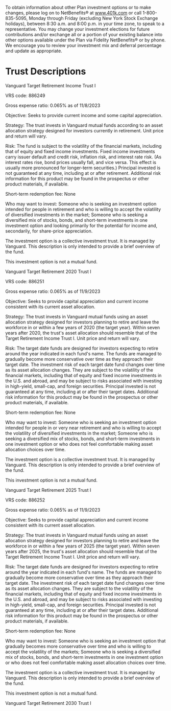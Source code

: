 To obtain information about other Plan investment options or to make changes, please log on to NetBenefits® at www.401k.com or call 1-800-835-5095, Monday through Friday (excluding New York Stock Exchange holidays), between 8:30 a.m. and 8:00 p.m. in your time zone, to speak to a representative. You may change your investment elections for future contributions and/or exchange all or a portion of your existing balance into other options available under the Plan via Fidelity NetBenefits® or by phone. We encourage you to review your investment mix and deferral percentage and update as appropriate.

# Trust Descriptions

Vanguard Target Retirement Income Trust I

VRS code: 886249

Gross expense ratio: 0.065% as of 11/8/2023

Objective: Seeks to provide current income and some capital appreciation.

Strategy: The trust invests in Vanguard mutual funds according to an asset allocation strategy designed for investors currently in retirement. Unit price and return will vary.

Risk: The fund is subject to the volatility of the financial markets, including that of equity and fixed income investments. Fixed income investments carry issuer default and credit risk, inflation risk, and interest rate risk. (As interest rates rise, bond prices usually fall, and vice versa. This effect is usually more pronounced for longer-term securities.) Principal invested is not guaranteed at any time, including at or after retirement. Additional risk information for this product may be found in the prospectus or other product materials, if available.

Short-term redemption fee: None

Who may want to invest: Someone who is seeking an investment option intended for people in retirement and who is willing to accept the volatility of diversified investments in the market; Someone who is seeking a diversified mix of stocks, bonds, and short-term investments in one investment option and looking primarily for the potential for income and, secondarily, for share-price appreciation.

The investment option is a collective investment trust. It is managed by Vanguard. This description is only intended to provide a brief overview of the fund.

This investment option is not a mutual fund.

Vanguard Target Retirement 2020 Trust I

VRS code: 886251

Gross expense ratio: 0.065% as of 11/9/2023

Objective: Seeks to provide capital appreciation and current income consistent with its current asset allocation.

Strategy: The trust invests in Vanguard mutual funds using an asset allocation strategy designed for investors planning to retire and leave the workforce in or within a few years of 2020 (the target year). Within seven years after 2020, the trust's asset allocation should resemble that of the Target Retirement Income Trust I. Unit price and return will vary.

Risk: The target date funds are designed for investors expecting to retire around the year indicated in each fund's name. The funds are managed to gradually become more conservative over time as they approach their target date. The investment risk of each target date fund changes over time as its asset allocation changes. They are subject to the volatility of the financial markets, including that of equity and fixed income investments in the U.S. and abroad, and may be subject to risks associated with investing in high-yield, small-cap, and foreign securities. Principal invested is not guaranteed at any time, including at or after their target dates. Additional risk information for this product may be found in the prospectus or other product materials, if available.

Short-term redemption fee: None

Who may want to invest: Someone who is seeking an investment option intended for people in or very near retirement and who is willing to accept the volatility of diversified investments in the market; Someone who is seeking a diversified mix of stocks, bonds, and short-term investments in one investment option or who does not feel comfortable making asset allocation choices over time.

The investment option is a collective investment trust. It is managed by Vanguard. This description is only intended to provide a brief overview of the fund.

This investment option is not a mutual fund.

Vanguard Target Retirement 2025 Trust I

VRS code: 886252

Gross expense ratio: 0.065% as of 11/9/2023

Objective: Seeks to provide capital appreciation and current income consistent with its current asset allocation.

Strategy: The trust invests in Vanguard mutual funds using an asset allocation strategy designed for investors planning to retire and leave the workforce in or within a few years of 2025 (the target year). Within seven years after 2025, the trust's asset allocation should resemble that of the Target Retirement Income Trust I. Unit price and return will vary.

Risk: The target date funds are designed for investors expecting to retire around the year indicated in each fund's name. The funds are managed to gradually become more conservative over time as they approach their target date. The investment risk of each target date fund changes over time as its asset allocation changes. They are subject to the volatility of the financial markets, including that of equity and fixed income investments in the U.S. and abroad, and may be subject to risks associated with investing in high-yield, small-cap, and foreign securities. Principal invested is not guaranteed at any time, including at or after their target dates. Additional risk information for this product may be found in the prospectus or other product materials, if available.

Short-term redemption fee: None

Who may want to invest: Someone who is seeking an investment option that gradually becomes more conservative over time and who is willing to accept the volatility of the markets; Someone who is seeking a diversified mix of stocks, bonds, and short-term investments in one investment option or who does not feel comfortable making asset allocation choices over time.

The investment option is a collective investment trust. It is managed by Vanguard. This description is only intended to provide a brief overview of the fund.

This investment option is not a mutual fund.

Vanguard Target Retirement 2030 Trust I